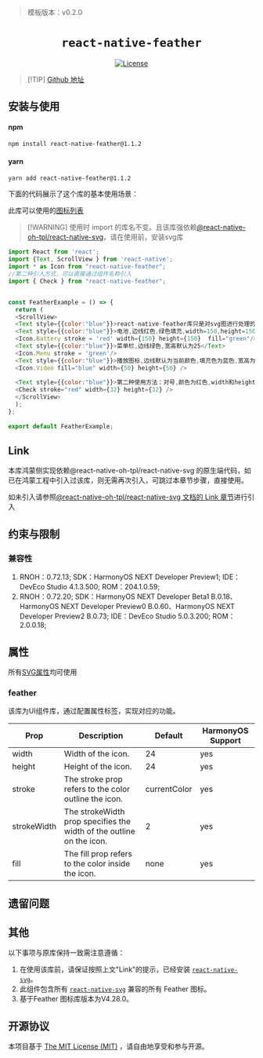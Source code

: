 > 模板版本：v0.2.0

<p align="center">
  <h1 align="center"> <code>react-native-feather</code> </h1>
</p>
<p align="center">
    <a href="https://github.com/yigithanyucedag/react-native-feather">
        <img src="https://img.shields.io/badge/license-MIT-green.svg" alt="License" />
        <!-- <img src="https://img.shields.io/badge/license-Apache-blue.svg" alt="License" /> -->
    </a>
</p>





> [!TIP] [Github 地址](https://github.com/yigithanyucedag/react-native-feather)

## 安装与使用

<!-- tabs:start -->

#### **npm**

```bash
npm install react-native-feather@1.1.2
```

#### **yarn**

```bash
yarn add react-native-feather@1.1.2
```

<!-- tabs:end -->

下面的代码展示了这个库的基本使用场景：

此库可以使用的[图标列表](https://feathericons.com/)

>[!WARNING] 使用时 import 的库名不变。且该库强依赖[@react-native-oh-tpl/react-native-svg](https://gitee.com/react-native-oh-library/usage-docs/blob/master/zh-cn/react-native-svg.md)，请在使用前，安装svg库

```js
import React from 'react';  
import {Text, ScrollView } from 'react-native';   
import * as Icon from "react-native-feather";
//第二种引入方式，可以直接通过组件名称引入
import { Check } from "react-native-feather";


const FeatherExample = () => {  
  return (
  <ScrollView>
  <Text style={{color:"blue"}}>react-native-feather库只是对svg图进行处理的库,以下展示的demo,均只有图片,没有绑定点击事件</Text>
  <Text style={{color:"blue"}}>电池,边线红色,绿色填充,width=150,height=150</Text>
  <Icon.Battery stroke = 'red' width={150} height={150}  fill="green"/>
  <Text style={{color:"blue"}}>菜单栏,边线绿色,宽高默认为25</Text>
  <Icon.Menu stroke = 'green'/>
  <Text style={{color:"blue"}}>播放图标,边线默认为当前颜色,填充色为蓝色,宽高为50</Text>
  <Icon.Video fill="blue" width={50} height={50} />
   
  <Text style={{color:"blue"}}>第二种使用方法：对号,颜色为红色,width和height为32</Text>
  <Check stroke="red" width={32} height={32} />
  </ScrollView>
  );
};  
  
export default FeatherExample;
```
## Link

本库鸿蒙侧实现依赖@react-native-oh-tpl/react-native-svg 的原生端代码，如已在鸿蒙工程中引入过该库，则无需再次引入，可跳过本章节步骤，直接使用。

如未引入请参照[@react-native-oh-tpl/react-native-svg 文档的 Link 章节](/zh-cn/react-native-svg.md#link)进行引入

## 约束与限制

### 兼容性

1. RNOH：0.72.13; SDK：HarmonyOS NEXT Developer Preview1; IDE：DevEco Studio 4.1.3.500; ROM：204.1.0.59;
2. RNOH：0.72.20; SDK：HarmonyOS NEXT Developer Beta1 B.0.18、HarmonyOS NEXT Developer Preview0 B.0.60、HarmonyOS NEXT Developer Preview2 B.0.73; IDE：DevEco Studio 5.0.3.200; ROM：2.0.0.18;

## 属性

所有[SVG属性](https://gitee.com/react-native-oh-library/usage-docs/blob/master/zh-cn/react-native-svg.md)均可使用

### feather

该库为UI组件库，通过配置属性标签，实现对应的功能。

| Prop        | Description                                                  | Default      | HarmonyOS Support |
| ----------- | ------------------------------------------------------------ | ------------ | ----------------- |
| width       | Width of the icon.                                           | 24           | yes               |
| height      | Height of the icon.                                          | 24           | yes               |
| stroke      | The stroke prop refers to the color outline the icon.        | currentColor | yes               |
| strokeWidth | The strokeWidth prop specifies the width of the outline on the icon. | 2            | yes               |
| fill        | The fill prop refers to the color inside the icon.           | none         | yes               |



## 遗留问题

## 其他

以下事项与原库保持一致需注意遵循：

1. 在使用该库前，请保证按照上文"Link"的提示，已经安装 [`react-native-svg`](https://gitee.com/react-native-oh-library/usage-docs/blob/master/zh-cn/react-native-svg.md)。
2. 此组件包含所有 [`react-native-svg`](https://gitee.com/react-native-oh-library/usage-docs/blob/master/zh-cn/react-native-svg.md) 兼容的所有 Feather 图标。
3. 基于Feather 图标库版本为V4.28.0。

## 开源协议

本项目基于 [The MIT License (MIT)](https://www.mit-license.org) ，请自由地享受和参与开源。